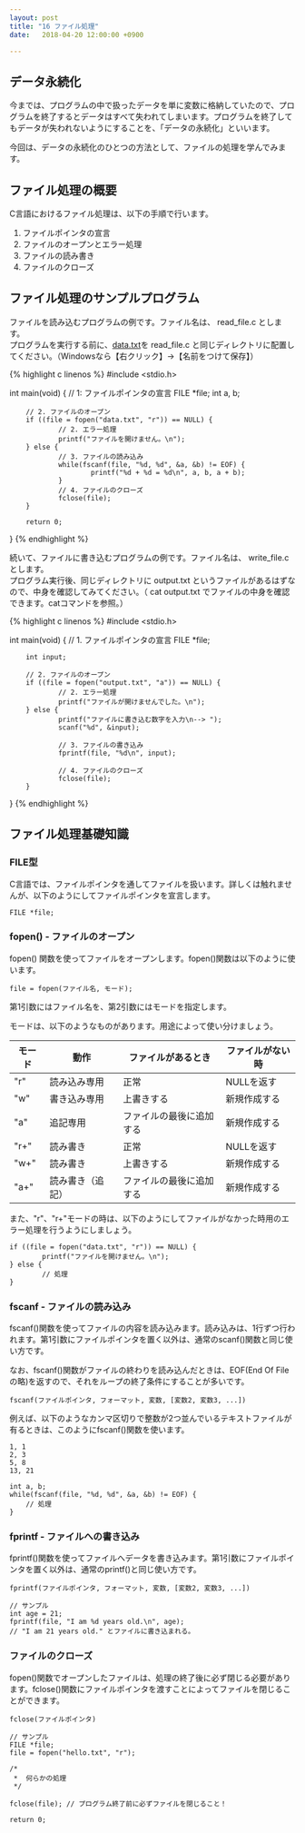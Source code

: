 ```yaml
---
layout: post
title: "16 ファイル処理"
date:   2018-04-20 12:00:00 +0900

---
```


## データ永続化

今までは、プログラムの中で扱ったデータを単に変数に格納していたので、プログラムを終了するとデータはすべて失われてしまいます。プログラムを終了してもデータが失われないようにすることを、「データの永続化」といいます。

今回は、データの永続化のひとつの方法として、ファイルの処理を学んでみます。

## ファイル処理の概要

C言語におけるファイル処理は、以下の手順で行います。

1. ファイルポインタの宣言
2. ファイルのオープンとエラー処理
3. ファイルの読み書き
4. ファイルのクローズ

## ファイル処理のサンプルプログラム

ファイルを読み込むプログラムの例です。ファイル名は、 read_file.c とします。  
プログラムを実行する前に、[data.txt]({{site.baseurl}}/files/data.txt)を read_file.c と同じディレクトリに配置してください。（Windowsなら【右クリック】→【名前をつけて保存】）

{% highlight c linenos %}
#include <stdio.h>

int main(void)
{
        // 1: ファイルポインタの宣言
        FILE *file; 
        int a, b;

        // 2. ファイルのオープン
        if ((file = fopen("data.txt", "r")) == NULL) {
                // 2. エラー処理
                printf("ファイルを開けません。\n");     
        } else {
                // 3. ファイルの読み込み
                while(fscanf(file, "%d, %d", &a, &b) != EOF) {
                        printf("%d + %d = %d\n", a, b, a + b);
                }
                // 4. ファイルのクローズ
                fclose(file);
        }

        return 0;
}
{% endhighlight %}

続いて、ファイルに書き込むプログラムの例です。ファイル名は、 write_file.c とします。  
プログラム実行後、同じディレクトリに output.txt というファイルがあるはずなので、中身を確認してみてください。（ cat output.txt でファイルの中身を確認できます。catコマンドを参照。）

{% highlight c linenos %}
#include <stdio.h>

int main(void)
{
        // 1. ファイルポインタの宣言
        FILE *file;

        int input;

        // 2. ファイルのオープン
        if ((file = fopen("output.txt", "a")) == NULL) {
                // 2. エラー処理
                printf("ファイルが開けませんでした。\n");
        } else {
                printf("ファイルに書き込む数字を入力\n--> ");
                scanf("%d", &input);

                // 3. ファイルの書き込み
                fprintf(file, "%d\n", input);

                // 4. ファイルのクローズ
                fclose(file);
        }
}
{% endhighlight %}


## ファイル処理基礎知識

### FILE型

C言語では、ファイルポインタを通してファイルを扱います。詳しくは触れませんが、以下のようにしてファイルポインタを宣言します。

```
FILE *file;
```

### fopen() - ファイルのオープン

fopen() 関数を使ってファイルをオープンします。fopen()関数は以下のように使います。

```
file = fopen(ファイル名, モード);
```

第1引数にはファイル名を、第2引数にはモードを指定します。

モードは、以下のようなものがあります。用途によって使い分けましょう。

| モード | 動作             | ファイルがあるとき       | ファイルがない時 |
|--------|------------------|--------------------------|------------------|
| "r"    | 読み込み専用     | 正常                     | NULLを返す       |
| "w"    | 書き込み専用     | 上書きする               | 新規作成する     |
| "a"    | 追記専用         | ファイルの最後に追加する | 新規作成する     |
| "r+"   | 読み書き         | 正常                     | NULLを返す       |
| "w+"   | 読み書き         | 上書きする               | 新規作成する     |
| "a+"   | 読み書き（追記） | ファイルの最後に追加する | 新規作成する     |

また、"r"、"r+"モードの時は、以下のようにしてファイルがなかった時用のエラー処理を行うようにしましょう。

```
if ((file = fopen("data.txt", "r")) == NULL) {
		printf("ファイルを開けません。\n");
} else {
		// 処理
}
```

### fscanf - ファイルの読み込み

fscanf()関数を使ってファイルの内容を読み込みます。読み込みは、1行ずつ行われます。第1引数にファイルポインタを置く以外は、通常のscanf()関数と同じ使い方です。

なお、fscanf()関数がファイルの終わりを読み込んだときは、EOF(End Of Fileの略)を返すので、それをループの終了条件にすることが多いです。

```
fscanf(ファイルポインタ, フォーマット, 変数, [変数2, 変数3, ...])
```

例えば、以下のようなカンマ区切りで整数が2つ並んでいるテキストファイルが有るときは、このようにfscanf()関数を使います。

```
1, 1
2, 3
5, 8
13, 21
```

```
int a, b;
while(fscanf(file, "%d, %d", &a, &b) != EOF) {
	// 処理
}
```


### fprintf - ファイルへの書き込み

fprintf()関数を使ってファイルへデータを書き込みます。第1引数にファイルポインタを置く以外は、通常のprintf()と同じ使い方です。

```
fprintf(ファイルポインタ, フォーマット, 変数, [変数2, 変数3, ...])
```

```
// サンプル
int age = 21;
fprintf(file, "I am %d years old.\n", age);
// "I am 21 years old." とファイルに書き込まれる。
```

### ファイルのクローズ

fopen()関数でオープンしたファイルは、処理の終了後に必ず閉じる必要があります。fclose()関数にファイルポインタを渡すことによってファイルを閉じることができます。

```
fclose(ファイルポインタ)
```


```
// サンプル
FILE *file;
file = fopen("hello.txt", "r");

/*
 *	何らかの処理
 */

fclose(file); // プログラム終了前に必ずファイルを閉じること！

return 0;
```

